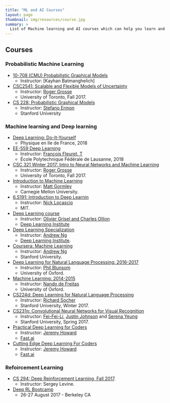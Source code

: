 ```yaml
---
title: "ML and AI Courses"
layout: page
thumbnail: img/resources/course.jpg
summary: >
  List of Machine learning and AI courses which can help you learn and understand important concepts in the field of machine learning.
---
```


## Courses

### Probabilistic Machine Learning
- [10-708 (CMU) Probabilistic Graphical Models](https://kayhan.dbmi.pitt.edu/node/38)
  - Instructor: [Kayhan Batmanghelich]
- [CSC2541: Scalable and Flexible Models of Uncertainty](https://csc2541-f17.github.io/)
  - Instructor: [Roger Grosse](http://www.cs.toronto.edu/~rgrosse/)
  - University of Toronto, Fall 2017.
- [CS 228: Probabilistic Graphical Models](http://kuleshov.github.io/cs228-notes/)
  - Instructor: [Stefano Ermon](http://cs.stanford.edu/~ermon/)
  - Stanford University

### Machine learning and Deep learning
- [Deep Learning: Do-It-Yourself](http://www.di.ens.fr/~lelarge/dldiy/#section-instructors)
   - Physique en Ile de France, 2018
- [EE-559 Deep Learning](https://documents.epfl.ch/users/f/fl/fleuret/www/dlc/#course-10)
  - Instructor: [François Fleuret. T](http://www.idiap.ch/~fleuret/)
  - École Polytechnique Fédérale de Lausanne, 2018
- [CSC 321 Winter 2017: Intro to Neural Networks and Machine Learning](http://www.cs.toronto.edu/~rgrosse/courses/csc321_2017/)
  - Instructor: [Roger Grosse](http://www.cs.toronto.edu/~rgrosse/)
  - University of Toronto, Fall 2017.
- [Introduction to Machine Learning](http://www.cs.cmu.edu/~mgormley/courses/10601-s17/schedule.html)
  - Instructor: [Matt Gormley](http://www.cs.cmu.edu/~mgormley/)
  - Carnegie Mellon University.
- [6.S191: Introduction to Deep Learnin](http://introtodeeplearning.com/index.html)
  - Instructor: [Nick Locascio]()
  - MIT.
- [Deep Learning course](https://m2dsupsdlclass.github.io/lectures-labs/)
  - Instructor: [ Olivier Grisel and Charles Ollion]()
  - [Deep Learning Institute](https://datascience-x-master-paris-saclay.fr/)
- [Deep Learning Specialization](https://www.coursera.org/specializations/deep-learning)
  - Instructor: [Andrew Ng](http://www.andrewng.org/)
  - [Deep Learning Institute](https://www.deeplearning.ai/).
- [Coursera: Machine Learning](https://www.coursera.org/learn/machine-learning?utm_source=gg&utm_medium=sem&campaignid=693373197&adgroupid=36745103515&device=c&keyword=andrew%20ng%20machine%20learning&matchtype=e&network=g&devicemodel=&adpostion=1t1&creativeid=156061453588&hide_mobile_promo&gclid=Cj0KCQjwpMLOBRC9ARIsAPiGeZBKNFc-u_fgHX0BtijPUnTtuQtF5tD0bO4gYnR7Kki42CYmQWOpTwEaAldPEALw_wcB)
  - Instructor: [Andrew Ng](http://www.andrewng.org/)
  - Stanford University.
- [Deep Learning for Natural Language Processing:  2016-2017](http://www.cs.ox.ac.uk/teaching/courses/2016-2017/dl/)
  - Instructor: [Phil Blunsom](http://www.cs.ox.ac.uk/people/phil.blunsom/)
  - University of Oxford.
- [Machine Learning: 2014-2015](https://www.cs.ox.ac.uk/people/nando.defreitas/machinelearning/)
  - Instructor: [Nando de Freitas](http://www.cs.ox.ac.uk/people/nando.defreitas/)
  - University of Oxford.
- [CS224d: Deep Learning for Natural Language Processing](http://cs224d.stanford.edu/)
  - Instructor: [Richard Socher](http://www.socher.org/)
  - Stanford University, Winter 2017.
- [CS231n: Convolutional Neural Networks for Visual Recognition](http://cs231n.stanford.edu/)
   - Instructor: [Fei-Fei-Li](http://www.cs.toronto.edu/~rgrosse/), [Justin Johnson](http://cs.stanford.edu/people/jcjohns/) and [Serena Yeung](http://ai.stanford.edu/~syyeung/)
   - Stanford University, Spring 2017.
- [Practical Deep Learning for Coders](http://course.fast.ai/)
   - Instructor: [Jeremy Howard]()
   - [Fast.ai](http://www.fast.ai/)
- [Cutting Edge Deep Learning For Coders](http://course.fast.ai/part2.html)
   - Instructor: [Jeremy Howard]()
   - [Fast.ai](http://www.fast.ai/)

### Refoircement Learning
- [CS 294: Deep Reinforcement Learning, Fall 2017](http://rll.berkeley.edu/deeprlcourse/).
  - Instructor: Sergey Levine.
- [Deep RL Bootcamp](https://sites.google.com/view/deep-rl-bootcamp/lectures)
   - 26-27 August 2017 - Berkeley CA

